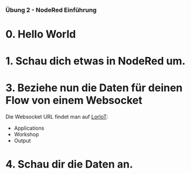 
### Übung 2 - NodeRed Einführung

# 0. Hello World

# 1. Schau dich etwas in NodeRed um.

# 3. Beziehe nun die Daten für deinen Flow von einem Websocket

Die Websocket URL findet man auf [LorIoT](https://mvv.loriot.io):
* Applications
* Workshop
* Output

# 4. Schau dir die Daten an.
